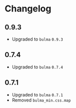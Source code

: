 # Changelog

## 0.9.3

- Upgraded to `bulma` `0.9.3`

## 0.7.4

- Upgraded to `bulma` `0.7.4`

## 0.7.1

- Upgraded to `bulma` `0.7.1`
- Removed `bulma_min.css.map`

